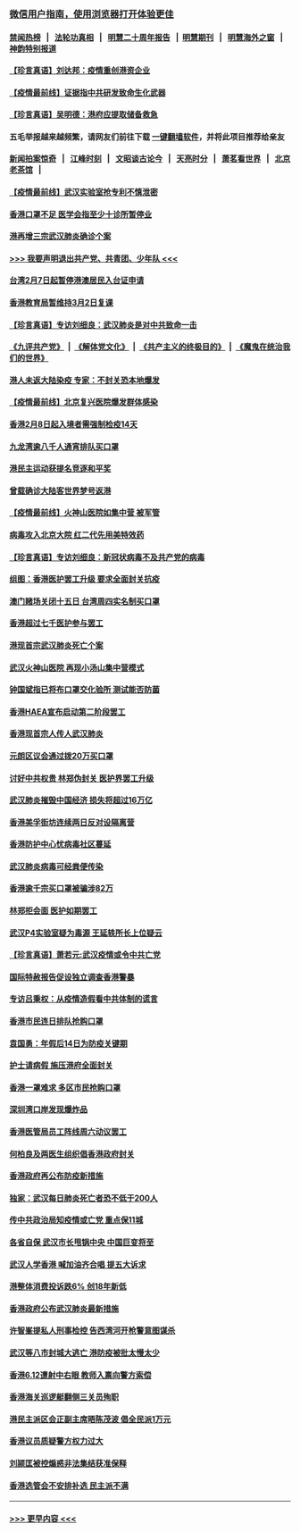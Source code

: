 ### [微信用户指南，使用浏览器打开体验更佳](https://github.com/gfw-breaker/banned-news1/blob/master/indexes/wechat-guide.md?t=0)
#### [禁闻热榜](热点新闻.md?t=0)  &nbsp;&nbsp;|&nbsp;&nbsp; [法轮功真相](https://github.com/gfw-breaker/truth/blob/master/README.md?t=0) &nbsp;&nbsp;|&nbsp;&nbsp; [明慧二十周年报告](https://github.com/gfw-breaker/mh-reports/blob/master/README.md?t=0) &nbsp;&nbsp;|&nbsp;&nbsp;[明慧期刊](https://github.com/gfw-breaker/mh-qikan) &nbsp;&nbsp;|&nbsp;&nbsp; [明慧海外之窗](https://github.com/gfw-breaker/mh-news/blob/master/README.md?t=0) &nbsp;&nbsp;|&nbsp;&nbsp; [神韵特别报道](https://github.com/gfw-breaker/mh-news/blob/master/shenyun.md?t=0)
#### [【珍言真语】刘达邦：疫情重创港资企业](../pages/nsc415/n11854274.md?t=02092311) 
#### [【疫情最前线】证据指中共研发致命生化武器](../pages/nsc415/n11853087.md?t=02092311) 
#### [【珍言真语】吴明德：港府应提取储备救急](../pages/nsc415/n11852734.md?t=02092311) 
#### 五毛举报越来越频繁，请网友们前往下载 [一键翻墙软件](https://github.com/gfw-breaker/ssr-accounts)，并将此项目推荐给亲友
#### [新闻拍案惊奇](https://github.com/gfw-breaker/banned-news1/blob/master/pages/link4.md) &nbsp;&nbsp;|&nbsp;&nbsp; [江峰时刻](https://github.com/gfw-breaker/banned-news1/blob/master/pages/link4.md) &nbsp;&nbsp;|&nbsp;&nbsp; [文昭谈古论今](https://github.com/gfw-breaker/banned-news1/blob/master/pages/link4.md) &nbsp;&nbsp;|&nbsp;&nbsp; [天亮时分](https://github.com/gfw-breaker/banned-news1/blob/master/pages/link4.md) &nbsp;&nbsp;|&nbsp;&nbsp; [萧茗看世界](https://github.com/gfw-breaker/banned-news1/blob/master/pages/link4.md) &nbsp;&nbsp;|&nbsp;&nbsp; [北京老茶馆](https://github.com/gfw-breaker/banned-news1/blob/master/pages/link4.md) &nbsp;&nbsp;|&nbsp;&nbsp; 
#### [【疫情最前线】武汉实验室抢专利不慎泄密](../pages/nsc415/n11850310.md?t=02092311) 
#### [香港口罩不足 医学会指至少十诊所暂停业](../pages/nsc415/n11850301.md?t=02092311) 
#### [港再增三宗武汉肺炎确诊个案](../pages/nsc415/n11850328.md?t=02092311) 
#### [>>> 我要声明退出共产党、共青团、少年队 <<<](https://github.com/begood0513/goodnews/blob/master/quit/letter.md) 
#### [台湾2月7日起暂停港澳居民入台证申请](../pages/nsc415/n11850304.md?t=02092311) 
#### [香港教育局暂维持3月2日复课](../pages/nsc415/n11850260.md?t=02092311) 
#### [【珍言真语】专访刘细良：武汉肺炎是对中共致命一击](../pages/nsc415/n11849934.md?t=02092311) 
#### [《九评共产党》](https://github.com/begood0513/9ping.md/blob/master/README.md) &nbsp;|&nbsp; [《解体党文化》](../../../../jtdwh.md/blob/master/README.md)  &nbsp;|&nbsp; [《共产主义的终极目的》](../../../../gczydzjmd.md/blob/master/README.md) &nbsp;|&nbsp; [《魔鬼在统治我们的世界》](../../../../mgztzwmdsj.md/blob/master/README.md) 
#### [港人未返大陆染疫 专家：不封关恐本地爆发](../pages/nsc415/n11848021.md?t=02092311) 
#### [【疫情最前线】北京复兴医院爆发群体感染](../pages/nsc415/n11847626.md?t=02092311) 
#### [香港2月8日起入境者需强制检疫14天](../pages/nsc415/n11847658.md?t=02092311) 
#### [九龙湾逾八千人通宵排队买口罩](../pages/nsc415/n11847647.md?t=02092311) 
#### [港民主运动获提名竞逐和平奖](../pages/nsc415/n11847633.md?t=02092311) 
#### [曾载确诊大陆客世界梦号返港](../pages/nsc415/n11847608.md?t=02092311) 
#### [【疫情最前线】火神山医院如集中营 被军管](../pages/nsc415/n11847524.md?t=02092311) 
#### [病毒攻入北京大院 红二代先用美特效药](../pages/nsc415/n11847427.md?t=02092311) 
#### [【珍言真语】专访刘细良：新冠状病毒不及共产党的病毒](../pages/nsc415/n11847164.md?t=02092311) 
#### [组图：香港医护罢工升级 要求全面封关抗疫](../pages/nsc415/n11844107.md?t=02092311) 
#### [澳门赌场关闭十五日 台湾周四实名制买口罩](../pages/nsc415/n11845083.md?t=02092311) 
#### [香港超过七千医护参与罢工](../pages/nsc415/n11845051.md?t=02092311) 
#### [港现首宗武汉肺炎死亡个案](../pages/nsc415/n11844998.md?t=02092311) 
#### [武汉火神山医院 再现小汤山集中营模式](../pages/nsc415/n11844763.md?t=02092311) 
#### [钟国斌指已将布口罩交化验所 测试能否防菌](../pages/nsc415/n11842783.md?t=02092311) 
#### [香港HAEA宣布启动第二阶段罢工](../pages/nsc415/n11842723.md?t=02092311) 
#### [香港现首宗人传人武汉肺炎](../pages/nsc415/n11842766.md?t=02092311) 
#### [元朗区议会通过拨20万买口罩](../pages/nsc415/n11842754.md?t=02092311) 
#### [讨好中共权贵 林郑伪封关 医护界罢工升级](../pages/nsc415/n11842359.md?t=02092311) 
#### [武汉肺炎摧毁中国经济 损失将超过16万亿](../pages/nsc415/n11839723.md?t=02092311) 
#### [香港美孚街坊连续两日反对设隔离营](../pages/nsc415/n11839962.md?t=02092311) 
#### [香港防护中心忧病毒社区蔓延](../pages/nsc415/n11839933.md?t=02092311) 
#### [武汉肺炎病毒可经粪便传染](../pages/nsc415/n11839939.md?t=02092311) 
#### [香港逾千宗买口罩被骗涉82万](../pages/nsc415/n11839914.md?t=02092311) 
#### [林郑拒会面 医护如期罢工](../pages/nsc415/n11839892.md?t=02092311) 
#### [武汉P4实验室疑为毒源 王延轶所长上位疑云](../pages/nsc415/n11835543.md?t=02092311) 
#### [【珍言真语】萧若元:武汉疫情或令中共亡党](../pages/nsc415/n11829394.md?t=02092311) 
#### [国际特赦报告促设独立调查香港警暴](../pages/nsc415/n11833845.md?t=02092311) 
#### [专访吕秉权：从疫情造假看中共体制的谎言](../pages/nsc415/n11833813.md?t=02092311) 
#### [香港市民连日排队抢购口罩](../pages/nsc415/n11833794.md?t=02092311) 
#### [袁国勇：年假后14日为防疫关键期](../pages/nsc415/n11831088.md?t=02092311) 
#### [护士请病假 施压港府全面封关](../pages/nsc415/n11831030.md?t=02092311) 
#### [香港一罩难求 多区市民抢购口罩](../pages/nsc415/n11831002.md?t=02092311) 
#### [深圳湾口岸发现爆炸品](../pages/nsc415/n11828802.md?t=02092311) 
#### [香港医管局员工阵线周六动议罢工](../pages/nsc415/n11828762.md?t=02092311) 
#### [何柏良及两医生组织倡香港政府封关](../pages/nsc415/n11828749.md?t=02092311) 
#### [香港政府再公布防疫新措施](../pages/nsc415/n11828716.md?t=02092311) 
#### [独家：武汉每日肺炎死亡者恐不低于200人](../pages/nsc415/n11828240.md?t=02092311) 
#### [传中共政治局知疫情或亡党 重点保11城](../pages/nsc415/n11828145.md?t=02092311) 
#### [各省自保 武汉市长甩锅中央 中国巨变将至](../pages/nsc415/n11828021.md?t=02092311) 
#### [武汉人学香港 喊加油齐合唱 提五大诉求](../pages/nsc415/n11827046.md?t=02092311) 
#### [港整体消费投诉跌6% 创18年新低](../pages/nsc415/n11817280.md?t=02092311) 
#### [香港政府公布武汉肺炎最新措施](../pages/nsc415/n11817152.md?t=02092311) 
#### [许智峯提私人刑事检控 告西湾河开枪警意图谋杀](../pages/nsc415/n11817132.md?t=02092311) 
#### [武汉等八市封城大逃亡 港防疫被批太慢太少](../pages/nsc415/n11817058.md?t=02092311) 
#### [香港6.12遭射中右眼 教师入禀向警方索偿](../pages/nsc415/n11814678.md?t=02092311) 
#### [香港海关巡逻艇翻侧三关员殉职](../pages/nsc415/n11814604.md?t=02092311) 
#### [港民主派区会正副主席晤陈茂波 倡全民派1万元](../pages/nsc415/n11814582.md?t=02092311) 
#### [香港议员质疑警方权力过大](../pages/nsc415/n11814560.md?t=02092311) 
#### [刘颕匡被控煽惑非法集结获准保释](../pages/nsc415/n11811727.md?t=02092311) 
#### [香港选管会不安排补选 民主派不满](../pages/nsc415/n11811691.md?t=02092311) 

----
#### [ >>> 更早内容 <<< ](../indexes/nsc415-earlier.md)
